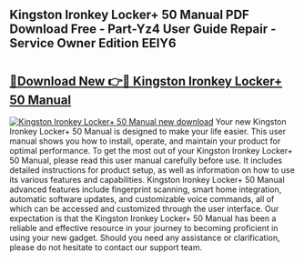 ## Kingston Ironkey Locker+ 50 Manual PDF Download Free - Part-Yz4 User Guide Repair - Service Owner Edition EEIY6

# <h2><a href="http://bc16267.oget.top/?id=Kingston+Ironkey+Locker%2b+50+Manual">🔗Download New 👉🔴 Kingston Ironkey Locker+ 50 Manual</a></h2>

[![Kingston Ironkey Locker+ 50 Manual new download](https://i.imgur.com/5g1atiW.png)](http://bc16267.oget.top/?id=Kingston+Ironkey+Locker%2b+50+Manual)
Your new Kingston Ironkey Locker+ 50 Manual is designed to make your life easier. This user manual shows you how to install, operate, and maintain your product for optimal performance. To get the most out of your Kingston Ironkey Locker+ 50 Manual, please read this user manual carefully before use. It includes detailed instructions for product setup, as well as information on how to use its various features and capabilities. Kingston Ironkey Locker+ 50 Manual advanced features include fingerprint scanning, smart home integration, automatic software updates, and customizable voice commands, all of which can be accessed and customized through the user interface. Our expectation is that the Kingston Ironkey Locker+ 50 Manual has been a reliable and effective resource in your journey to becoming proficient in using your new gadget. Should you need any assistance or clarification, please do not hesitate to contact our support team.
